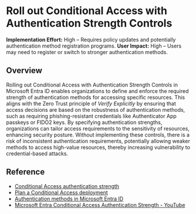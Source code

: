 

#  Roll out Conditional Access with Authentication Strength Controls

**Implementation Effort:** High – Requires policy updates and potentially authentication method registration programs.
**User Impact:** High – Users may need to register or switch to stronger authentication methods.

## Overview

Rolling out Conditional Access with Authentication Strength Controls in Microsoft Entra ID enables organizations to define and enforce the required strength of authentication methods for accessing specific resources. This aligns with the Zero Trust principle of *Verify Explicitly* by ensuring that access decisions are based on the robustness of authentication methods, such as requiring phishing-resistant credentials like Authenticator App passkeys or FIDO2 keys. By specifying authentication strengths, organizations can tailor access requirements to the sensitivity of resources, enhancing security posture. Without implementing these controls, there is a risk of inconsistent authentication requirements, potentially allowing weaker methods to access high-value resources, thereby increasing vulnerability to credential-based attacks.

## Reference

* [Conditional Access authentication strength](https://learn.microsoft.com/entra/identity/authentication/concept-authentication-strengths)
* [Plan a Conditional Access deployment](https://learn.microsoft.com/entra/identity/conditional-access/plan-conditional-access)
* [Authentication methods in Microsoft Entra ID](https://learn.microsoft.com/entra/identity/authentication/concept-authentication-methods)
* [Microsoft Entra Conditional Access Authentication Strength - YouTube](https://www.youtube.com/watch?v=S5cELyuZve8)